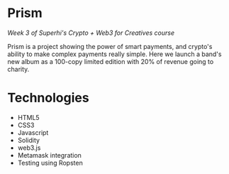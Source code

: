 # Prism

*Week 3 of Superhi's Crypto + Web3 for Creatives course*

Prism is a project showing the power of smart payments, and crypto's ability to make complex payments really simple.
Here we launch a band's new album as a 100-copy limited edition with 20% of revenue going to charity.

# Technologies
- HTML5
- CSS3
- Javascript
- Solidity
- web3.js
- Metamask integration
- Testing using Ropsten
